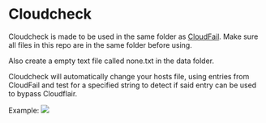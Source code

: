 # Cloudcheck

Cloudcheck is made to be used in the same folder as [CloudFail](https://github.com/m0rtem/CloudFail "CloudFail"). Make sure all files in this repo are in the same folder before using.

Also create a empty text file called none.txt in the data folder.

Cloudcheck will automatically change your hosts file, using entries from CloudFail and test for a specified string to detect if said entry can be used to bypass Cloudflair.

Example: 
![](https://raw.githubusercontent.com/ANK1036Official/Cloudcheck/master/cloudcheck.png)
